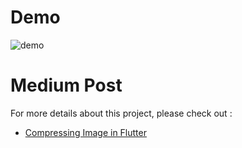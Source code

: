 # Demo
 ![demo](https://github.com/jhj0517/flutter-samples/assets/97279763/8f6385b8-110e-4093-8a57-64f27b3d320e)
# Medium Post
For more details about this project, please check out : 
- [Compressing Image in Flutter](https://medium.com/@developerjo0517/compressing-image-in-flutter-dd790b12b1c9)
